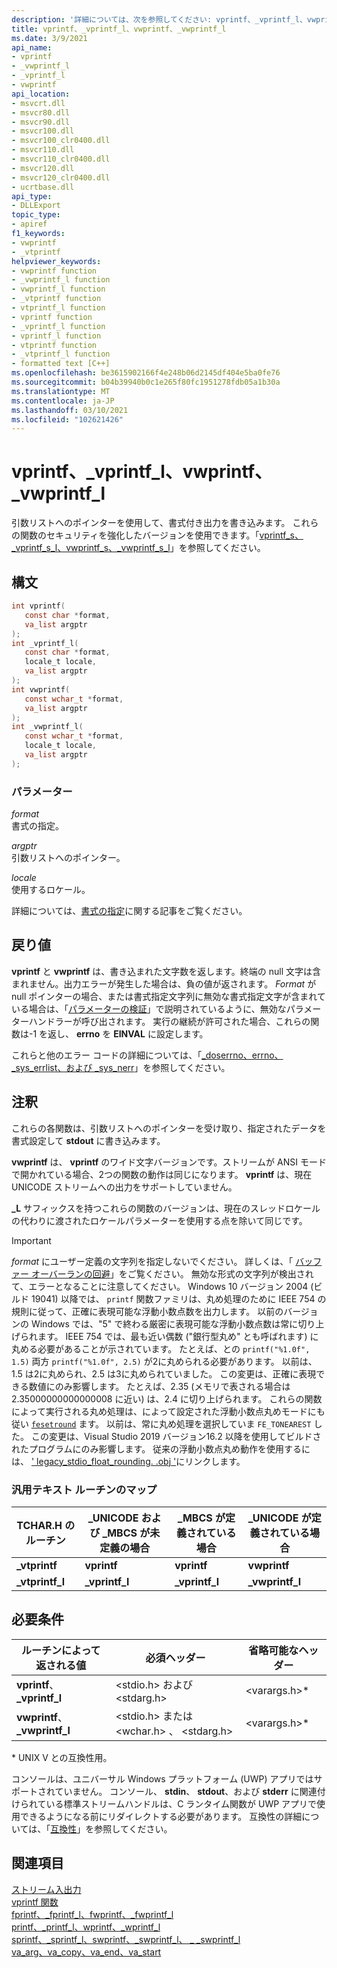 ```yaml
---
description: '詳細については、次を参照してください: vprintf、_vprintf_l、vwprintf、_vwprintf_l'
title: vprintf、_vprintf_l、vwprintf、_vwprintf_l
ms.date: 3/9/2021
api_name:
- vprintf
- _vwprintf_l
- _vprintf_l
- vwprintf
api_location:
- msvcrt.dll
- msvcr80.dll
- msvcr90.dll
- msvcr100.dll
- msvcr100_clr0400.dll
- msvcr110.dll
- msvcr110_clr0400.dll
- msvcr120.dll
- msvcr120_clr0400.dll
- ucrtbase.dll
api_type:
- DLLExport
topic_type:
- apiref
f1_keywords:
- vwprintf
- _vtprintf
helpviewer_keywords:
- vwprintf function
- _vwprintf_l function
- vwprintf_l function
- _vtprintf function
- vtprintf_l function
- vprintf function
- _vprintf_l function
- vprintf_l function
- vtprintf function
- _vtprintf_l function
- formatted text [C++]
ms.openlocfilehash: be3615902166f4e248b06d2145df404e5ba0fe76
ms.sourcegitcommit: b04b39940b0c1e265f80fc1951278fdb05a1b30a
ms.translationtype: MT
ms.contentlocale: ja-JP
ms.lasthandoff: 03/10/2021
ms.locfileid: "102621426"
---
```

# <a name="vprintf-_vprintf_l-vwprintf-_vwprintf_l"></a>vprintf、_vprintf_l、vwprintf、_vwprintf_l

引数リストへのポインターを使用して、書式付き出力を書き込みます。 これらの関数のセキュリティを強化したバージョンを使用できます。「[vprintf_s、_vprintf_s_l、vwprintf_s、_vwprintf_s_l](vprintf-s-vprintf-s-l-vwprintf-s-vwprintf-s-l.md)」を参照してください。

## <a name="syntax"></a>構文

```C
int vprintf(
   const char *format,
   va_list argptr
);
int _vprintf_l(
   const char *format,
   locale_t locale,
   va_list argptr
);
int vwprintf(
   const wchar_t *format,
   va_list argptr
);
int _vwprintf_l(
   const wchar_t *format,
   locale_t locale,
   va_list argptr
);
```

### <a name="parameters"></a>パラメーター

*format*<br/>
書式の指定。

*argptr*<br/>
引数リストへのポインター。

*locale*<br/>
使用するロケール。

詳細については、[書式の指定](../../c-runtime-library/format-specification-syntax-printf-and-wprintf-functions.md)に関する記事をご覧ください。

## <a name="return-value"></a>戻り値

**vprintf** と **vwprintf** は、書き込まれた文字数を返します。終端の null 文字は含まれません。出力エラーが発生した場合は、負の値が返されます。 *Format* が null ポインターの場合、または書式指定文字列に無効な書式指定文字が含まれている場合は、「[パラメーターの検証](../../c-runtime-library/parameter-validation.md)」で説明されているように、無効なパラメーターハンドラーが呼び出されます。 実行の継続が許可された場合、これらの関数は-1 を返し、 **errno** を **EINVAL** に設定します。

これらと他のエラー コードの詳細については、「[_doserrno、errno、_sys_errlist、および _sys_nerr](../../c-runtime-library/errno-doserrno-sys-errlist-and-sys-nerr.md)」を参照してください。

## <a name="remarks"></a>注釈

これらの各関数は、引数リストへのポインターを受け取り、指定されたデータを書式設定して **stdout** に書き込みます。

**vwprintf** は、 **vprintf** のワイド文字バージョンです。ストリームが ANSI モードで開かれている場合、2つの関数の動作は同じになります。 **vprintf** は、現在 UNICODE ストリームへの出力をサポートしていません。

**_L** サフィックスを持つこれらの関数のバージョンは、現在のスレッドロケールの代わりに渡されたロケールパラメーターを使用する点を除いて同じです。

> [!IMPORTANT]
> *format* にユーザー定義の文字列を指定しないでください。 詳しくは、「 [バッファー オーバーランの回避](/windows/win32/SecBP/avoiding-buffer-overruns)」をご覧ください。 無効な形式の文字列が検出されて、エラーとなることに注意してください。
Windows 10 バージョン 2004 (ビルド 19041) 以降では、 `printf` 関数ファミリは、丸め処理のために IEEE 754 の規則に従って、正確に表現可能な浮動小数点数を出力します。 以前のバージョンの Windows では、"5" で終わる厳密に表現可能な浮動小数点数は常に切り上げられます。 IEEE 754 では、最も近い偶数 ("銀行型丸め" とも呼ばれます) に丸める必要があることが示されています。 たとえば、との `printf("%1.0f", 1.5)` 両方 `printf("%1.0f", 2.5)` が2に丸められる必要があります。 以前は、1.5 は2に丸められ、2.5 は3に丸められていました。 この変更は、正確に表現できる数値にのみ影響します。 たとえば、2.35 (メモリで表される場合は2.35000000000000008 に近い) は、2.4 に切り上げられます。 これらの関数によって実行される丸め処理は、によって設定された浮動小数点丸めモードにも従い [`fesetround`](fegetround-fesetround2.md) ます。 以前は、常に丸め処理を選択していま `FE_TONEAREST` した。 この変更は、Visual Studio 2019 バージョン16.2 以降を使用してビルドされたプログラムにのみ影響します。 従来の浮動小数点丸め動作を使用するには、 [' legacy_stdio_float_rounding. .obj '](../link-options.md)にリンクします。

### <a name="generic-text-routine-mappings"></a>汎用テキスト ルーチンのマップ

|TCHAR.H のルーチン|_UNICODE および _MBCS が未定義の場合|_MBCS が定義されている場合|_UNICODE が定義されている場合|
|---------------------|------------------------------------|--------------------|-----------------------|
|**_vtprintf**|**vprintf**|**vprintf**|**vwprintf**|
|**_vtprintf_l**|**_vprintf_l**|**_vprintf_l**|**_vwprintf_l**|

## <a name="requirements"></a>必要条件

|ルーチンによって返される値|必須ヘッダー|省略可能なヘッダー|
|-------------|---------------------|----------------------|
|**vprintf**、 **_vprintf_l**|\<stdio.h> および \<stdarg.h>|\<varargs.h>*|
|**vwprintf**、 **_vwprintf_l**|\<stdio.h> または \<wchar.h> 、 \<stdarg.h>|\<varargs.h>*|

\* UNIX V との互換性用。

コンソールは、ユニバーサル Windows プラットフォーム (UWP) アプリではサポートされていません。 コンソール、 **stdin**、 **stdout**、および **stderr** に関連付けられている標準ストリームハンドルは、C ランタイム関数が UWP アプリで使用できるようになる前にリダイレクトする必要があります。 互換性の詳細については、「[互換性](../../c-runtime-library/compatibility.md)」を参照してください。

## <a name="see-also"></a>関連項目

[ストリーム入出力](../../c-runtime-library/stream-i-o.md)<br/>
[vprintf 関数](../../c-runtime-library/vprintf-functions.md)<br/>
[fprintf、_fprintf_l、fwprintf、_fwprintf_l](fprintf-fprintf-l-fwprintf-fwprintf-l.md)<br/>
[printf、_printf_l、wprintf、_wprintf_l](printf-printf-l-wprintf-wprintf-l.md)<br/>
[sprintf、_sprintf_l、swprintf、_swprintf_l、 \_ _swprintf_l](sprintf-sprintf-l-swprintf-swprintf-l-swprintf-l.md)<br/>
[va_arg、va_copy、va_end、va_start](va-arg-va-copy-va-end-va-start.md)<br/>

